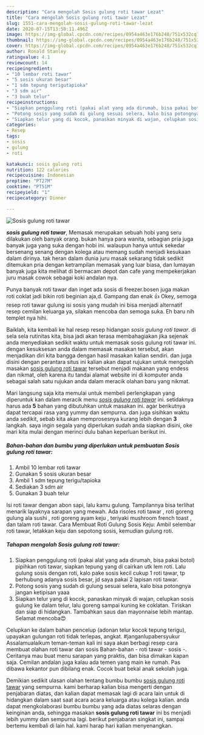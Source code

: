 ```yaml
---
description: "Cara mengolah Sosis gulung roti tawar Lezat"
title: "Cara mengolah Sosis gulung roti tawar Lezat"
slug: 1551-cara-mengolah-sosis-gulung-roti-tawar-lezat
date: 2020-07-15T13:50:11.496Z
image: https://img-global.cpcdn.com/recipes/0954a463e176b248/751x532cq70/sosis-gulung-roti-tawar-foto-resep-utama.jpg
thumbnail: https://img-global.cpcdn.com/recipes/0954a463e176b248/751x532cq70/sosis-gulung-roti-tawar-foto-resep-utama.jpg
cover: https://img-global.cpcdn.com/recipes/0954a463e176b248/751x532cq70/sosis-gulung-roti-tawar-foto-resep-utama.jpg
author: Ronald Stanley
ratingvalue: 4.1
reviewcount: 14
recipeingredient:
- "10 lembar roti tawar"
- "5 sosis ukuran besar"
- "1 sdm tepung terigutapioka"
- "3 sdm air"
- "3 buah telur"
recipeinstructions:
- "Siapkan penggulung roti (pakai alat yang ada dirumah, bisa pakai botol) pipihkan roti tawar, siapkan tepung yang di cairkan utk lem roti. Lalu gulung sosis dengan roti, kalo pake sosis kecil cukup 1 roti tawar, tp berhubung adanya sosis besar, jd saya pakai 2 lapisan roti tawar."
- "Potong sosis yang sudah di gulung sesuai selera, kalo bisa potongnya jangan ketipisan yaaa"
- "Siapkan telur yang di kocok, panaskan minyak di wajan, celupkan sosis gulung ke dalam telur, lalu goreng sampai kuning ke coklatan. Tiriskan dan siap di hidangkan. Tambahkan saus dan mayonnaise lebih mantap. Selamat mencoba😍"
categories:
- Resep
tags:
- sosis
- gulung
- roti

katakunci: sosis gulung roti 
nutrition: 122 calories
recipecuisine: Indonesian
preptime: "PT27M"
cooktime: "PT51M"
recipeyield: "1"
recipecategory: Dinner

---
```



![Sosis gulung roti tawar](https://img-global.cpcdn.com/recipes/0954a463e176b248/751x532cq70/sosis-gulung-roti-tawar-foto-resep-utama.jpg)

<b><i>sosis gulung roti tawar</i></b>, Memasak merupakan sebuah hobi yang seru dilakukan oleh banyak orang. bukan hanya para wanita, sebagian pria juga banyak juga yang suka dengan hobi ini. walaupun hanya untuk sekedar bersenang senang dengan kolega atau memang sudah menjadi kesukaan dalam dirinya. tak heran dalam dunia juru masak sekarang tidak sedikit ditemukan pria dengan ketrampilan memasak yang luar biasa, dan lumayan banyak juga kita melihat di bermacam depot dan cafe yang mempekerjakan juru masak cowok sebagai koki andalan nya.

Punya banyak roti tawar dan inget ada sosis di freezer.bosen juga makan roti coklat jadi bikin roti beginian aja,d. Gampang dan enak 👍 Okey, semoga resep roti tawar gulung isi sosis yang mudah ini bisa menjadi alternatif resep cemilan keluarga ya, silakan mencoba dan semoga suka. Eh baru nih templet nya hihi.

Baiklah, kita kembali ke hal resep resep hidangan <i>sosis gulung roti tawar</i>. di sela sela rutinitas kita, bisa jadi akan terasa membahagiakan jika sejenak anda menyediakan sedikit waktu untuk memasak sosis gulung roti tawar ini. dengan kesuksesan anda dalam memasak masakan tersebut, akan menjadikan diri kita bangga dengan hasil masakan kalian sendiri. dan juga disini dengan perantara situs ini kalian akan dapat rujukan untuk mengolah masakan <u>sosis gulung roti tawar</u> tersebut menjadi makanan yang endess dan nikmat, oleh karena itu tandai alamat website ini di komputer anda sebagai salah satu rujukan anda dalam meracik olahan baru yang nikmat.


Mari langsung saja kita memulai untuk membeli perlengkapan yang diperuntuk kan dalam meracik menu <u><i>sosis gulung roti tawar</i></u> ini. setidaknya harus ada <b>5</b> bahan yang dibutuhkan untuk masakan ini. agar berikutnya dapat tercapai rasa yang yummy dan sempurna. dan juga sisihkan waktu anda sedikit, sebab kita akan memprosesnya kurang lebih dengan <b>3</b> langkah. saya ingin segala yang diperlukan sudah anda siapkan disini, oke mari kita mulai dengan merinci dulu bahan keperluan berikut ini.

<!--inarticleads1-->

##### Bahan-bahan dan bumbu yang diperlukan untuk pembuatan Sosis gulung roti tawar:

1. Ambil 10 lembar roti tawar
1. Gunakan 5 sosis ukuran besar
1. Ambil 1 sdm tepung terigu/tapioka
1. Sediakan 3 sdm air
1. Gunakan 3 buah telur


Isi roti tawar dengan abon sapi, lalu kamu gulung. Tampilannya bisa terlihat menarik layaknya sarapan yang mewah. Ada risoles roti tawar , roti goreng gulung ala sushi , roti goreng ayam keju , teriyaki mushroom french toast , dan talam roti tawar. Cara Membuat Roti Gulung Sosis Keju: Ambil selembar roti tawar, letakkan keju dan sepotong sosis, kemudian gulung roti. 

<!--inarticleads2-->

##### Tahapan mengolah Sosis gulung roti tawar:

1. Siapkan penggulung roti (pakai alat yang ada dirumah, bisa pakai botol) pipihkan roti tawar, siapkan tepung yang di cairkan utk lem roti. Lalu gulung sosis dengan roti, kalo pake sosis kecil cukup 1 roti tawar, tp berhubung adanya sosis besar, jd saya pakai 2 lapisan roti tawar.
1. Potong sosis yang sudah di gulung sesuai selera, kalo bisa potongnya jangan ketipisan yaaa
1. Siapkan telur yang di kocok, panaskan minyak di wajan, celupkan sosis gulung ke dalam telur, lalu goreng sampai kuning ke coklatan. Tiriskan dan siap di hidangkan. Tambahkan saus dan mayonnaise lebih mantap. Selamat mencoba😍


Celupkan ke dalam bahan pencelup (adonan telur kocok tepung terigu), upayakan gulungan roti tidak terlepas, angkat. #janganlupabersyukur Assalamualaikum teman-teman kali ini saya akan berbagi resep cara membuat olahan roti tawar dan sosis Bahan-bahan - roti tawar - sosis -. Ceritanya mau buat menu sarapan yang praktis, dan bisa dimakan kapan saja. Cemilan andalan juga kalau ada temen yang main ke rumah. Pas dibawa kekantor pun dibilang enak. Cocok buat bekal anak sekolah juga. 

Demikian sedikit ulasan olahan tentang bumbu bumbu <u>sosis gulung roti tawar</u> yang sempurna. kami berharap kalian bisa mengerti dengan penjabaran diatas, dan kalian dapat memasak lagi di acara lain untuk di hidangkan dalam saat saat acara acara keluarga atau kolega kalian. anda dapat mengkolaborasi bumbu bumbu yang ada diatas selaras dengan keinginan anda, sehingga masakan <b>sosis gulung roti tawar</b> ini bs menjadi lebih yummy dan sempurna lagi. berikut penjabaran singkat ini, sampai bertemu kembali di lain hal. kami harap hari kalian menyenangkan.
